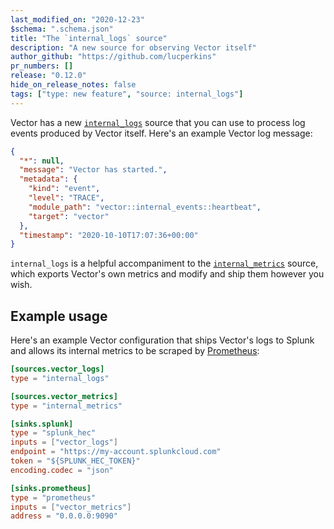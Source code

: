 ```yaml
---
last_modified_on: "2020-12-23"
$schema: ".schema.json"
title: "The `internal_logs` source"
description: "A new source for observing Vector itself"
author_github: "https://github.com/lucperkins"
pr_numbers: []
release: "0.12.0"
hide_on_release_notes: false
tags: ["type: new feature", "source: internal_logs"]
---
```


Vector has a new [`internal_logs`][internal_logs] source that you can use to
process log events produced by Vector itself. Here's an example Vector log
message:

```json
{
  "*": null,
  "message": "Vector has started.",
  "metadata": {
    "kind": "event",
    "level": "TRACE",
    "module_path": "vector::internal_events::heartbeat",
    "target": "vector"
  },
  "timestamp": "2020-10-10T17:07:36+00:00"
}
```

`internal_logs` is a helpful accompaniment to the
[`internal_metrics`][internal_metrics] source, which exports Vector's own
metrics and modify and ship them however you wish.

## Example usage

Here's an example Vector configuration that ships Vector's logs to Splunk and
allows its internal metrics to be scraped by [Prometheus]:

```toml
[sources.vector_logs]
type = "internal_logs"

[sources.vector_metrics]
type = "internal_metrics"

[sinks.splunk]
type = "splunk_hec"
inputs = ["vector_logs"]
endpoint = "https://my-account.splunkcloud.com"
token = "${SPLUNK_HEC_TOKEN}"
encoding.codec = "json"

[sinks.prometheus]
type = "prometheus"
inputs = ["vector_metrics"]
address = "0.0.0.0:9090"
```

[internal_logs]: https://vector.dev/docs/reference/sources/internal_logs
[internal_metrics]: https://vector.dev/docs/reference/sources/internal_metrics
[prometheus]: https://prometheus.io
